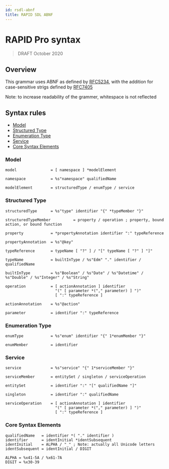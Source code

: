 ```yaml
---
id: rsdl-abnf
title: RAPID SDL ABNF
---
```


# RAPID Pro syntax

> DRAFT
> October 2020

## Overview

This grammar uses ABNF as defined by [RFC5234](https://tools.ietf.org/html/rfc5234), with the addition for case-sensitive strigs defined by [RFC7405](https://tools.ietf.org/html/rfc7405)

Note: to increase readability of the grammer, whitespace is not reflected

## Syntax rules

- [Model](#model)
- [Structured Type](#structured-type)
- [Enumeration Type](#enumeration-type)
- [Service](#service)
- [Core Syntax Elements](#core-syntax-elements)

### Model

```ABNF
model               = [ namespace ] *modelElement

namespace           = %s"namespace" qualifiedName

modelElement        = structuredType / enumType / service
```

### Structured Type

```ABNF
structuredType      = %s"type" identifier "{" *typeMember "}"

structuredTypeMember          = property / operation ; property, bound action, or bound function

property            = *propertyAnnotation identifier ":" typeReference

propertyAnnotation  = %s"@key"

typeReference       = typeName [ "?" ] / "[" typeName [ "?" ] "]"

typeName            = builtInType / %s"Edm" "." identifier / qualifiedName

builtInType         = %s"Boolean" / %s"Date" / %s"Datetime" / %s"Double" / %s"Integer" / %s"String"

operation           = [ actionAnnotation ] identifier
                      "(" [ parameter *("," parameter) ] ")"
                      [ ":" typeReference ]

actionAnnotation    = %s"@action"

parameter           = identifier ":" typeReference
```

### Enumeration Type

```ABNF
enumType            = %s"enum" identifier "{" 1*enumMember "}"

enumMember          = identifier
```

### Service

```ABNF
service             = %s"service" "{" 1*serviceMember "}"

serviceMember       = entitySet / singleton / serviceOperation

entitySet           = identifier ":" "[" qualifiedName "]"

singleton           = identifier ":" qualifiedName

serviceOperation    = [ actionAnnotation ] identifier
                      "(" [ parameter *("," parameter) ] ")"
                      [ ":" typeReference ]
```

### Core Syntax Elements

```ABNF
qualifiedName   = identifier *( "." identifier )
identifier      = identInitial *identSubsequent
identInitial    = ALPHA / "_" ; Note: actually all Unicode letters
identSubsequent = identInitial / DIGIT

ALPHA = %x41-5A / %x61-7A
DIGIT = %x30-39
```
